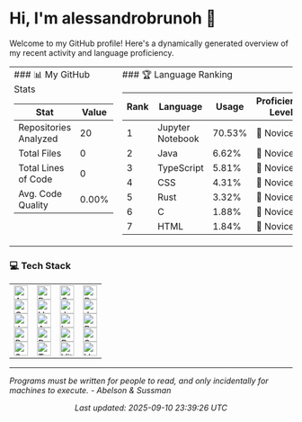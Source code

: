 # Hi, I'm alessandrobrunoh 👋

Welcome to my GitHub profile! Here's a dynamically generated overview of my recent activity and language proficiency.

<table><tr>
<td valign="top" width="50%">
### 📊 My GitHub Stats

| Stat                  | Value         |
|-----------------------|---------------|
| Repositories Analyzed | 20 |
| Total Files           | 0 |
| Total Lines of Code   | 0 |
| Avg. Code Quality     | 0.00% |

</td>
<td valign="top" width="50%">
### 🏆 Language Ranking

| Rank | Language     | Usage | Proficiency Level |
|------|--------------|-------|-------------------|
| 1 | Jupyter Notebook | 70.53% | 🌱 Novice |
| 2 | Java         | 6.62% | 🌱 Novice |
| 3 | TypeScript   | 5.81% | 🌱 Novice |
| 4 | CSS          | 4.31% | 🌱 Novice |
| 5 | Rust         | 3.32% | 🌱 Novice |
| 6 | C            | 1.88% | 🌱 Novice |
| 7 | HTML         | 1.84% | 🌱 Novice |
</td>
</tr></table>

### 💻 Tech Stack

<table>
<tr>
<td valign="top" width="25%">
<img src="https://img.shields.io/badge/Angular-000?style=for-the-badge&logo=angular&logoColor=white" alt="Angular" height="25"/><br><img src="https://img.shields.io/badge/Go-000?style=for-the-badge&logo=go&logoColor=white" alt="Go" height="25"/><br><img src="https://img.shields.io/badge/JUnit-000?style=for-the-badge&logo=junit&logoColor=white" alt="JUnit" height="25"/><br><img src="https://img.shields.io/badge/Python-000?style=for-the-badge&logo=python&logoColor=black" alt="Python" height="25"/><br><img src="https://img.shields.io/badge/Swift-000?style=for-the-badge&logo=swift&logoColor=black" alt="Swift" height="25"/><br></td>
<td valign="top" width="25%">
<img src="https://img.shields.io/badge/Bootstrap-000?style=for-the-badge&logo=bootstrap&logoColor=white" alt="Bootstrap" height="25"/><br><img src="https://img.shields.io/badge/HTML5-000?style=for-the-badge&logo=html5&logoColor=black" alt="HTML5" height="25"/><br><img src="https://img.shields.io/badge/Apache_Kafka-000?style=for-the-badge&logo=apachekafka&logoColor=white" alt="Apache Kafka" height="25"/><br><img src="https://img.shields.io/badge/React-000?style=for-the-badge&logo=react&logoColor=white" alt="React" height="25"/><br><img src="https://img.shields.io/badge/Tailwind_CSS-000?style=for-the-badge&logo=tailwindcss&logoColor=white" alt="Tailwind CSS" height="25"/><br></td>
<td valign="top" width="25%">
<img src="https://img.shields.io/badge/CSS3-000?style=for-the-badge&logo=css3&logoColor=black" alt="CSS3" height="25"/><br><img src="https://img.shields.io/badge/Java-000?style=for-the-badge&logo=java&logoColor=white" alt="Java" height="25"/><br><img src="https://img.shields.io/badge/Less-000?style=for-the-badge&logo=less&logoColor=white" alt="Less" height="25"/><br><img src="https://img.shields.io/badge/Rust-000?style=for-the-badge&logo=rust&logoColor=white" alt="Rust" height="25"/><br><img src="https://img.shields.io/badge/Vite-000?style=for-the-badge&logo=vite&logoColor=white" alt="Vite" height="25"/><br></td>
<td valign="top" width="25%">
<img src="https://img.shields.io/badge/Docker-000?style=for-the-badge&logo=docker&logoColor=white" alt="Docker" height="25"/><br><img src="https://img.shields.io/badge/Jest-000?style=for-the-badge&logo=jest&logoColor=white" alt="Jest" height="25"/><br><img src="https://img.shields.io/badge/PostgreSQL-000?style=for-the-badge&logo=postgresql&logoColor=white" alt="PostgreSQL" height="25"/><br><img src="https://img.shields.io/badge/Spring-000?style=for-the-badge&logo=spring&logoColor=white" alt="Spring" height="25"/><br><img src="https://img.shields.io/badge/Vue.js-000?style=for-the-badge&logo=vuejs&logoColor=white" alt="Vue.js" height="25"/><br></td>
</tr>
</table>

---
*Programs must be written for people to read, and only incidentally for machines to execute. - Abelson & Sussman*

<p align='center'><i>Last updated: 2025-09-10 23:39:26 UTC</i></p>
